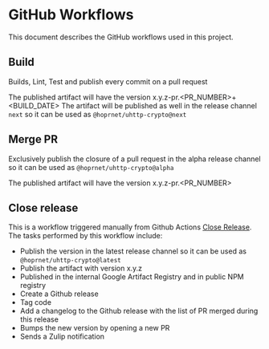 # GitHub Workflows

This document describes the GitHub workflows used in this project.

## Build

Builds, Lint, Test and publish every commit on a pull request

The published artifact will have the version x.y.z-pr.<PR_NUMBER>+<BUILD_DATE>
The artifact will be published as well in the release channel `next` so it can be used as `@hoprnet/uhttp-crypto@next`

## Merge PR

Exclusively publish the closure of a pull request in the alpha release channel so it can be used as `@hoprnet/uhttp-crypto@alpha`

The published artifact will have the version x.y.z-pr.<PR_NUMBER>

## Close release

This is a workflow triggered manually from Github Actions [Close Release](https://github.com/hoprnet/uHTTP-crypto/actions/workflows/release.yaml). The tasks performed by this workflow include:

- Publish the version in the latest release channel so it can be used as `@hoprnet/uhttp-crypto@latest`
- Publish the artifact with version x.y.z
- Published in the internal Google Artifact Registry and in public NPM registry
- Create a Github release 
- Tag code
- Add a changelog to the Github release with the list of PR merged during this release
- Bumps the new version by opening a new PR
- Sends a Zulip notification